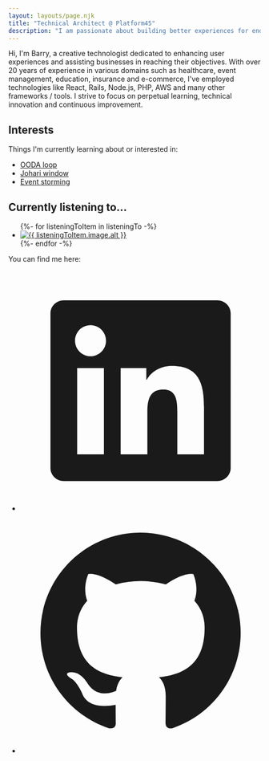 ```yaml
---
layout: layouts/page.njk
title: "Technical Architect @ Platform45"
description: "I am passionate about building better experiences for end users, and consequently helping businesses achieve their goals. Whether through technical innovation, solid user experience or internal process re-engineering, my focus is on continuous learning and consistent improvement over time. I have been fortunate enough to experience 20+ years of building solutions using a wide range of technologies within a multitude of business domains, most notably: healthcare, event management, education and insurance."
---
```


<div class="panels u-max-width">
  <section
    id="about"
    class="stack stack--vertical stack--spacing-2x panel inset--2x panel--content-about"
  >
    <p>
      Hi, I'm <span class="h3">Barry</span>, a creative technologist
      dedicated to enhancing user experiences and assisting businesses in
      reaching their objectives. With over 20 years of experience in various
      domains such as
      <span class="tag tag--inline tag--domain-healthcare">healthcare</span
      >,
      <span class="tag tag--inline tag--domain-event-management"
        >event management</span
      >,
      <span class="tag tag--inline tag--domain-education">education</span>,
      <span class="tag tag--inline tag--domain-insurance">insurance</span>
      and
      <span class="tag tag--inline tag--domain-e-commerce">e-commerce</span
      >, I've employed technologies like
      <span class="tag tag--inline tag--tech">React</span>,
      <span class="tag tag--inline tag--tech">Rails</span>,
      <span class="tag tag--inline tag--tech">Node.js</span>,
      <span class="tag tag--inline tag--tech">PHP</span>,
      <span class="tag tag--inline tag--tech">AWS</span> and
      <span class="tag tag--inline tag--tech"
        >many other frameworks / tools</span
      >. I strive to focus on perpetual learning, technical innovation and
      continuous improvement.
    </p>
  </section>

  <section
    class="stack stack--vertical stack--spacing-2x panel inset--2x panel--content-interests"
  >
    <h2 class="h4">Interests</h2>
    <p>Things I'm currently learning about or interested in:</p>
    <ul class="interests-list">
      <li class="interests-list__item">
        <a
          href="https://en.wikipedia.org/wiki/OODA_loop"
          rel="noreferrer"
          target="_blank"
          title="OODA (Observe, Orient, Decide, Act) loop"
          >OODA loop</a
        >
      </li>
      <li class="interests-list__item">
        <a
          href="https://en.wikipedia.org/wiki/Johari_window"
          rel="noreferrer"
          target="_blank"
          title="Johari window"
          >Johari window</a
        >
      </li>
      <li class="interests-list__item">
        <a
          href="https://en.wikipedia.org/wiki/Event_storming"
          rel="noreferrer"
          target="_blank"
          title="Event storming"
          >Event storming</a
        >
      </li>
    </ul>
  </section>

  <section
    class="stack stack--vertical stack--spacing-2x panel inset--2x panel--content-podcasts"
  >
    <h2 class="h4">Currently listening to...</h2>
    <ul class="podcasts-list">
      {%- for listeningToItem in listeningTo -%}
        <li class="podcasts-list__item">
          <a
            href="{{ listeningToItem.url }}"
            title="{{ listeningToItem.title }}"
            rel="noreferrer"
            target="_blank"
          >
            <img
              src="{{ listeningToItem.image.url }}"
              alt="{{ listeningToItem.image.alt }}"
            />
          </a>
        </li>
      {%- endfor -%}
    </ul>

  </section>

  <section
    id="contact"
    class="stack stack--vertical stack--spacing-2x panel inset--2x panel--content-contact"
  >
    <p>You can find me here:</p>
    <ul class="contact-list">
      <li class="contact-list__item">
        <a
          href="https://www.linkedin.com/in/barryels/"
          rel="noreferrer"
          target="_blank"
          title="LinkedIn profile"
          ><svg xmlns="http://www.w3.org/2000/svg" viewBox="0 0 24 24">
            <path
              fill="currentColor"
              d="M18.3362 18.339H15.6707V14.1622C15.6707 13.1662 15.6505 11.8845 14.2817 11.8845C12.892 11.8845 12.6797 12.9683 12.6797 14.0887V18.339H10.0142V9.75H12.5747V10.9207H12.6092C12.967 10.2457 13.837 9.53325 15.1367 9.53325C17.8375 9.53325 18.337 11.3108 18.337 13.6245V18.339H18.3362ZM7.00373 8.57475C6.14573 8.57475 5.45648 7.88025 5.45648 7.026C5.45648 6.1725 6.14648 5.47875 7.00373 5.47875C7.85873 5.47875 8.55173 6.1725 8.55173 7.026C8.55173 7.88025 7.85798 8.57475 7.00373 8.57475ZM8.34023 18.339H5.66723V9.75H8.34023V18.339ZM19.6697 3H4.32923C3.59498 3 3.00098 3.5805 3.00098 4.29675V19.7033C3.00098 20.4202 3.59498 21 4.32923 21H19.6675C20.401 21 21.001 20.4202 21.001 19.7033V4.29675C21.001 3.5805 20.401 3 19.6675 3H19.6697Z"
            ></path>
          </svg>
        </a>
      </li>
      <li class="contact-list__item">
        <a
          href="https://github.com/barryels"
          rel="noreferrer"
          target="_blank"
          title="GitHub profile"
        >
          <svg xmlns="http://www.w3.org/2000/svg" viewBox="0 0 24 24">
            <path
              fill="currentColor"
              d="M12.001 2C6.47598 2 2.00098 6.475 2.00098 12C2.00098 16.425 4.86348 20.1625 8.83848 21.4875C9.33848 21.575 9.52598 21.275 9.52598 21.0125C9.52598 20.775 9.51348 19.9875 9.51348 19.15C7.00098 19.6125 6.35098 18.5375 6.15098 17.975C6.03848 17.6875 5.55098 16.8 5.12598 16.5625C4.77598 16.375 4.27598 15.9125 5.11348 15.9C5.90098 15.8875 6.46348 16.625 6.65098 16.925C7.55098 18.4375 8.98848 18.0125 9.56348 17.75C9.65098 17.1 9.91348 16.6625 10.201 16.4125C7.97598 16.1625 5.65098 15.3 5.65098 11.475C5.65098 10.3875 6.03848 9.4875 6.67598 8.7875C6.57598 8.5375 6.22598 7.5125 6.77598 6.1375C6.77598 6.1375 7.61348 5.875 9.52598 7.1625C10.326 6.9375 11.176 6.825 12.026 6.825C12.876 6.825 13.726 6.9375 14.526 7.1625C16.4385 5.8625 17.276 6.1375 17.276 6.1375C17.826 7.5125 17.476 8.5375 17.376 8.7875C18.0135 9.4875 18.401 10.375 18.401 11.475C18.401 15.3125 16.0635 16.1625 13.8385 16.4125C14.201 16.725 14.5135 17.325 14.5135 18.2625C14.5135 19.6 14.501 20.675 14.501 21.0125C14.501 21.275 14.6885 21.5875 15.1885 21.4875C19.259 20.1133 21.9999 16.2963 22.001 12C22.001 6.475 17.526 2 12.001 2Z"
            ></path>
          </svg>
        </a>
      </li>
    </ul>
  </section>
</div>

